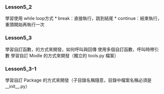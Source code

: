### Lesson5_2
學習使用 while loop方式
    * break：直接執行，跳到結尾
    * continue：結束執行，重頭開始再執行一次

### Lesson5_3
學習自訂函數，的方式來開發，如何呼叫與回傳
使用多個自訂函數，呼叫時帶引數
學習自訂 Modle 的方式來開發（獨立的 tools.py 檔案）

### Lesson5_3-1
學習自訂 Package 的方式來開發（子目錄名稱隨意，目錄中檔案名稱必須是__init__.py）